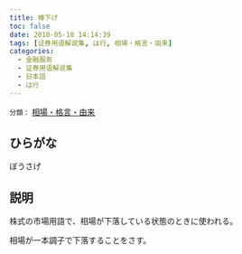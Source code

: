 ```yaml
---
title: 棒下げ
toc: false
date: 2018-05-18 14:14:39
tags: [证券用语解说集, は行, 相場・格言・由来]
categories:
  - 金融服务
  - 证券用语解说集
  - 日本語
  - は行
---
```


`分類：` [相場・格言・由来](/tags/相場・格言・由来/)

## ひらがな

ぼうさげ

## 説明

株式の市場用語で、相場が下落している状態のときに使われる。

相場が一本調子で下落することをさす。
